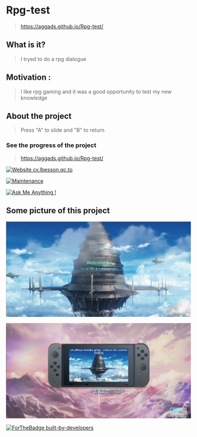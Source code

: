 # Rpg-test

> https://aggads.github.io/Rpg-test/

## What is it?

> I tryed to do a rpg dialogue

## Motivation :
> I like rpg gaming and it was a good opportunity to test my new knowledge


## About the project 

> Press "A" to slide and "B" to return

### See the progress of the project

> https://aggads.github.io/Rpg-test/

[![Website cv.lbesson.qc.to](https://img.shields.io/website-up-down-green-red/http/cv.lbesson.qc.to.svg)](https://aggads.github.io/Rpg-test/)


[![Maintenance](https://img.shields.io/badge/Maintained%3F-yes-green.svg)](https://aggads.github.io/Rpg-test/)

[![Ask Me Anything !](https://img.shields.io/badge/Ask%20me-anything-1abc9c.svg)](https://aggads.github.io/Rpg-test/)

## Some picture of this project

![Test Image 1](https://github.com/aggads/Rpg-test/blob/master/assets/img/capture1.png)

![Test Image 2](https://github.com/aggads/Rpg-test/blob/master/assets/img/capture2.png)












[![ForTheBadge built-by-developers](http://ForTheBadge.com/images/badges/built-by-developers.svg)](https://www.linkedin.com/in/samy-aggad-it/)
